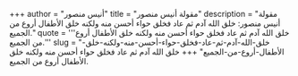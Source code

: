 +++
author = "أنيس منصور"
title = "مقولة أنيس منصور"
description = "مقولة أنيس منصور: خلق الله آدم ثم عاد فخلق حواء أحسن منه ولكنه خلق الأطفال أروع من الجميع."
quote = '''خلق الله آدم ثم عاد فخلق حواء أحسن منه ولكنه خلق الأطفال أروع من الجميع.''' 
slug = "خلق-الله-آدم-ثم-عاد-فخلق-حواء-أحسن-منه-ولكنه-خلق-الأطفال-أروع-من-الجميع"
+++
خلق الله آدم ثم عاد فخلق حواء أحسن منه ولكنه خلق الأطفال أروع من الجميع.
